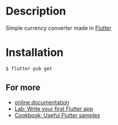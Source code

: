 # Description
Simple currency converter made in [Flutter](https://flutter.dev)

# Installation
```bash
$ flutter pub get
```

## For more
- [online documentation](https://flutter.dev/docs)
- [Lab: Write your first Flutter app](https://flutter.dev/docs/get-started/codelab)
- [Cookbook: Useful Flutter samples](https://flutter.dev/docs/cookbook)

